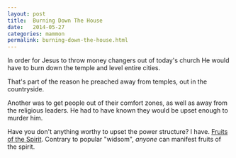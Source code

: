 ```yaml
---
layout: post
title:  Burning Down The House
date:   2014-05-27
categories: mammon
permalink: burning-down-the-house.html
---
```


In order for Jesus to throw money changers out of today's church He would have to burn down the temple and level entire cities.

That's part of the reason he preached away from temples, out in the countryside.

Another was to get people out of their comfort zones, as well as away from the religious leaders. He had to have known they would be upset enough to murder him.

Have you don't anything worthy to upset the power structure? I have. [Fruits of the Spirit][leanpub]. Contrary to popular "widsom", <em>anyone</em> can manifest fruits of the spirit.

[leanpub]: https://leanpub.com/fruitsofthespirit